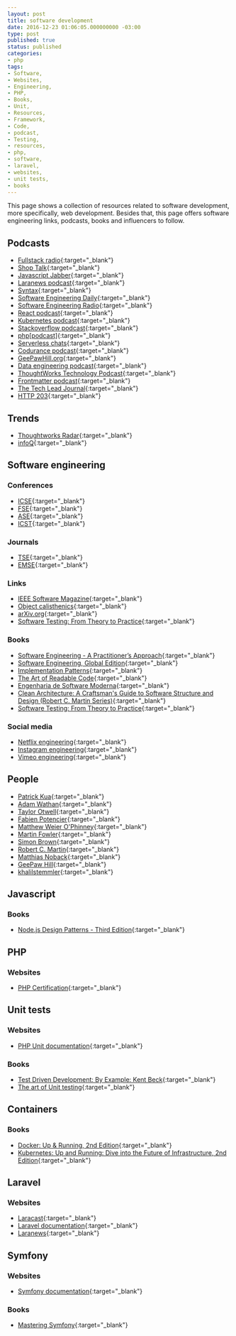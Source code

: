 ```yaml
---
layout: post
title: software development
date: 2016-12-23 01:06:05.000000000 -03:00
type: post
published: true
status: published
categories:
- php
tags:
- Software,
- Websites,
- Engineering,
- PHP,
- Books,
- Unit,
- Resources,
- Framework,
- Code,
- podcast,
- Testing,
- resources,
- php,
- software,
- laravel,
- websites,
- unit tests,
- books
---
```


This page shows a collection of resources related to software development, more
specifically, web development. Besides that, this page offers software engineering
links, podcasts, books and influencers to follow.

## Podcasts

- [Fullstack radio](http://www.fullstackradio.com){:target="_blank"}
- [Shop Talk](http://shoptalkshow.com){:target="_blank"}
- [Javascript Jabber](https://devchat.tv/js-jabber){:target="_blank"}
- [Laranews podcast](https://laravel-news.com/podcast){:target="_blank"}
- [Syntax](https://syntax.fm){:target="_blank"}
- [Software Engineering Daily](https://softwareengineeringdaily.com){:target="_blank"}
- [Software Engineering Radio](http://www.se-radio.net){:target="_blank"}
- [React podcast](https://reactpodcast.simplecast.fm){:target="_blank"}
- [Kubernetes podcast](https://kubernetespodcast.com){:target="_blank"}
- [Stackoverflow podcast](https://stackoverflow.blog/podcast){:target="_blank"}
- [php[podcast]](https://www.phparch.com/podcast){:target="_blank"}
- [Serverless chats](https://www.serverlesschats.com){:target="_blank"}
- [Codurance podcast](https://www.codurance.com/publications/tag/podcasts){:target="_blank"}
- [GeePawHill.org](https://www.geepawhill.org/tag/podcast){:target="_blank"}
- [Data engineering podcast](https://www.dataengineeringpodcast.com/episodes){:target="_blank"}
- [ThoughtWorks Technology Podcast](https://www.thoughtworks.com/podcasts){:target="_blank"}
- [Frontmatter podcast](https://leanpub.com/podcasts/frontmatter){:target="_blank"}
- [The Tech Lead Journal](https://techleadjournal.dev){:target="_blank"}
- [HTTP 203](https://developers.google.com/web/shows/http203/podcast){:target="_blank"}

## Trends

- [Thoughtworks Radar](https://www.thoughtworks.com/radar){:target="_blank"}
- [infoQ](https://www.infoq.com){:target="_blank"}

## Software engineering

### Conferences

- [ICSE](https://twitter.com/ICSEconf){:target="_blank"}
- [FSE](https://conf.researchr.org/series/fse){:target="_blank"}
- [ASE](https://conf.researchr.org/home/ase-2020){:target="_blank"}
- [ICST](https://icst2020.info){:target="_blank"}

### Journals

- [TSE](https://ieeexplore.ieee.org/xpl/RecentIssue.jsp?punumber=32){:target="_blank"}
- [EMSE](https://www.springer.com/journal/10664){:target="_blank"}

### Links

- [IEEE Software Magazine](https://publications.computer.org/software-magazine){:target="_blank"}
- [Object calisthenics](http://williamdurand.fr/2013/06/03/object-calisthenics){:target="_blank"}
- [arXiv.org](https://arxiv.org/list/cs.SE/recent){:target="_blank"}
- [Software Testing: From Theory to Practice](https://sttp.site){:target="_blank"}

### Books

- [Software Engineering - A Practitioner’s Approach](http://www.vumultan.com/Books/CS605-Software%20Engineering%20Practitioner%E2%80%99s%20Approach%20%20by%20Roger%20S.%20Pressman%20.pdf){:target="_blank"}
- [Software Engineering, Global Edition](https://www.amazon.com/Software-Engineering-Global-Ian-Sommerville/dp/1292096136){:target="_blank"}
- [Implementation Patterns](https://www.amazon.com/Implementation-Patterns-Kent-Beck/dp/0321413091){:target="_blank"}
- [The Art of Readable Code](https://www.amazon.com/Art-Readable-Code-Practical-Techniques/dp/0596802293){:target="_blank"}
- [Engenharia de Software Moderna](https://engsoftmoderna.info){:target="_blank"}
- [Clean Architecture: A Craftsman's Guide to Software Structure and Design (Robert C. Martin Series)](https://www.goodreads.com/book/show/18043011-clean-architecture){:target="_blank"}
- [Software Testing: From Theory to Practice](https://sttp.site){:target="_blank"}

### Social media

- [Netflix engineering](https://netflixtechblog.com){:target="_blank"}
- [Instagram engineering](https://instagram-engineering.com){:target="_blank"}
- [Vimeo engineering](https://medium.com/vimeo-engineering-blog){:target="_blank"}

## People

- [Patrick Kua](https://www.thekua.com/atwork/2014/11/the-definition-of-a-tech-lead){:target="_blank"}
- [Adam Wathan](https://adamwathan.me){:target="_blank"}
- [Taylor Otwell](https://medium.com/@taylorotwell){:target="_blank"}
- [Fabien Potencier](http://fabien.potencier.org){:target="_blank"}
- [Matthew Weier O'Phinney](https://mwop.net){:target="_blank"}
- [Martin Fowler](https://martinfowler.com){:target="_blank"}
- [Simon Brown](http://www.codingthearchitecture.com/authors/sbrown){:target="_blank"}
- [Robert C. Martin](https://blog.cleancoder.com){:target="_blank"}
- [Matthias Noback](https://matthiasnoback.nl){:target="_blank"}
- [GeePaw Hill](https://www.geepawhill.org){:target="_blank"}
- [khalilstemmler](https://khalilstemmler.com){:target="_blank"}

## Javascript

### Books

- [Node.js Design Patterns - Third Edition](https://www.packtpub.com/product/node-js-design-patterns-third-edition/9781839214110){:target="_blank"}

## PHP

### Websites

- [PHP Certification](http://www.zend.com/en/services/certification/php-certification){:target="_blank"}

## Unit tests

### Websites

- [PHP Unit documentation](https://phpunit.de/){:target="_blank"}

### Books

- [Test Driven Development: By Example: Kent Beck](https://www.amazon.com/Test-Driven-Development-Kent-Beck/dp/0321146530){:target="_blank"}
- [The art of Unit testing](http://www.cs.umss.edu.bo/doc/material/mat_gral_137/The%20Art%20of%20Unit%20Testing%20with%20Examples%20in%20.NET%20(Manning%202009){:target="_blank"}.pdf){:target="_blank"}

## Containers

### Books

- [Docker: Up & Running, 2nd Edition](http://shop.oreilly.com/product/0636920153566.do){:target="_blank"}
- [Kubernetes: Up and Running: Dive into the Future of Infrastructure, 2nd Edition](https://www.oreilly.com/library/view/kubernetes-up-and/9781492046523){:target="_blank"}

## Laravel

### Websites

- [Laracast](https://laracasts.com){:target="_blank"}
- [Laravel documentation](https://laravel.com/docs){:target="_blank"}
- [Laranews](https://laravel-news.com){:target="_blank"}

## Symfony

### Websites

- [Symfony documentation](https://symfony.com/doc/current/index.html){:target="_blank"}

### Books

- [Mastering Symfony](https://www.packtpub.com/web-development/mastering-symfony){:target="_blank"}
